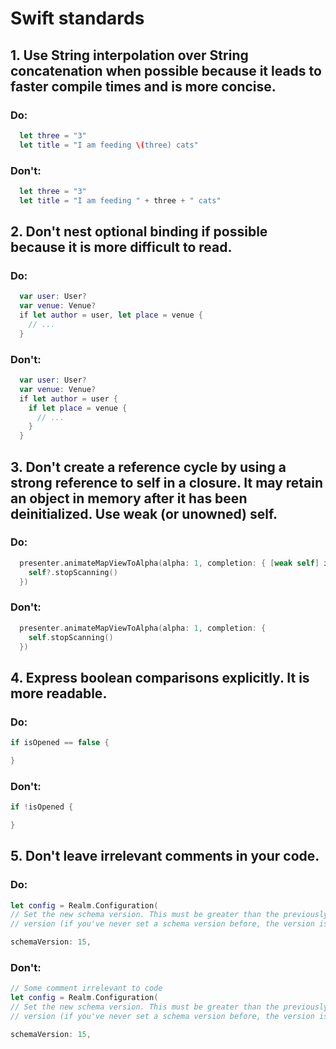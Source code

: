# Swift standards

## 1. Use String interpolation over String concatenation when possible because it leads to faster compile times and is more concise.

### Do:

```swift
  let three = "3"
  let title = "I am feeding \(three) cats"
```

### Don't:

```swift
  let three = "3"
  let title = "I am feeding " + three + " cats"
```

## 2. Don't nest optional binding if possible because it is more difficult to read.

### Do:

```swift
  var user: User?
  var venue: Venue?
  if let author = user, let place = venue {
    // ...
  }
```

### Don't:

```swift
  var user: User?
  var venue: Venue?
  if let author = user {
    if let place = venue {
      // ...
    }
  }
```

## 3. Don't create a reference cycle by using a strong reference to self in a closure. It may retain an object in memory after it has been deinitialized. Use weak (or unowned) self.

### Do:

```swift
  presenter.animateMapViewToAlpha(alpha: 1, completion: { [weak self] in
    self?.stopScanning()
  })
```

### Don't:

```swift
  presenter.animateMapViewToAlpha(alpha: 1, completion: {
    self.stopScanning()
  })
```

## 4. Express boolean comparisons explicitly. It is more readable.

### Do:

```swift
if isOpened == false {

}
```

### Don't:

```swift
if !isOpened {

}
```

## 5. Don't leave irrelevant comments in your code.

### Do:

```swift
let config = Realm.Configuration(
// Set the new schema version. This must be greater than the previously used
// version (if you've never set a schema version before, the version is 0).

schemaVersion: 15,
```

### Don't:

```swift
// Some comment irrelevant to code 
let config = Realm.Configuration(
// Set the new schema version. This must be greater than the previously used
// version (if you've never set a schema version before, the version is 0).

schemaVersion: 15,
```

